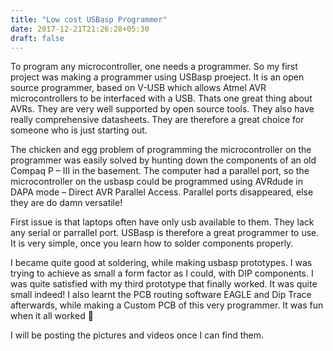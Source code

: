```yaml
---
title: "Low cost USBasp Programmer"
date: 2017-12-21T21:26:28+05:30
draft: false
---
```


To program any microcontroller, one needs a programmer. So my first project was making a programmer using USBasp proeject. It is an open source programmer, based on V-USB which allows Atmel AVR microcontrollers to be interfaced with a USB. Thats one great thing about AVRs. They are very well supported by open source tools. They also have really comprehensive datasheets. They are therefore a great choice for someone who is just starting out.

The chicken and egg problem of programming the microcontroller on the programmer was easily solved by hunting down the components of an old Compaq P – III in the basement. The computer had a parallel port, so the microcontroller on the usbasp could be programmed using AVRdude in DAPA mode – Direct AVR Parallel Access. Parallel ports disappeared, else they are do damn versatile!

First issue is that laptops often have only usb available to them. They lack any serial or parrallel port. USBasp is therefore a great programmer to use. It is very simple, once you learn how to solder components properly.

I became quite good at soldering, while making usbasp prototypes. I was trying to achieve as small a form factor as I could, with DIP components. I was quite satisfied with my third prototype that finally worked. It was quite small indeed! I also learnt the PCB routing software EAGLE and Dip Trace afterwards, while making a Custom PCB of this very programmer. It was fun when it all worked 🙂

I will be posting the pictures and videos once I can find them.
